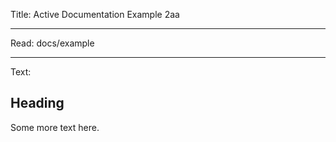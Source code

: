 Title: Active Documentation Example 2aa

----

Read: docs/example

----

Text:

## Heading

Some more text here.